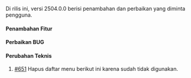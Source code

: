 Di rilis ini, versi 2504.0.0 berisi penambahan dan perbaikan yang diminta pengguna.

#### Penambahan Fitur


#### Perbaikan BUG


#### Perubahan Teknis

1. [#651](https://github.com/OpenSID/OpenKab/issues/651) Hapus daftar menu berikut ini karena sudah tidak digunakan.